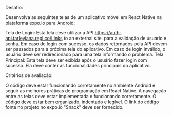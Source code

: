 Desafio:

Desenvolva as seguintes telas de um aplicativo móvel em React Native na plataforma expo.io para Android:

Tela de Login: Esta tela deve utilizar a API https://auth-api.tarleylana.repl.co/Links to an external site. para a validação de usuário e senha. Em caso de login com sucesso, os dados retornados pela API devem ser passados para a próxima tela do aplicativo. Em caso de login inválido, o usuário deve ser redirecionado para uma tela informando o problema.
Tela Principal: Esta tela deve ser exibida após o usuário fazer login com sucesso. Ela deve conter as funcionalidades principais do aplicativo.
 

Critérios de avaliação:

O código deve estar funcionando corretamente no ambiente Android e seguir as melhores práticas de programação em React Native.
A navegação entre as telas deve estar implementada e funcionando corretamente.
O código deve estar bem organizado, indentado e legível.
O link do código fonte no projeto no expo.io "Snack" deve ser fornecido.